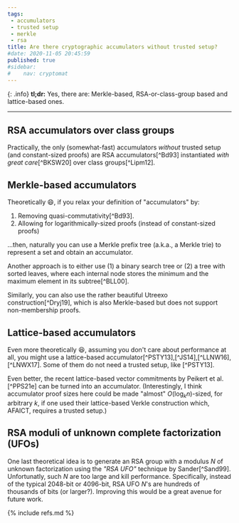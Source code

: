 ```yaml
---
tags:
 - accumulators
 - trusted setup
 - merkle
 - rsa
title: Are there cryptographic accumulators without trusted setup?
#date: 2020-11-05 20:45:59
published: true
#sidebar:
#    nav: cryptomat
---
```


{: .info}
**tl;dr:** Yes, there are: Merkle-based, RSA-or-class-group based and lattice-based ones.

<!--more-->

<p hidden>$$
\def\Adv{\mathcal{A}}
\def\Badv{\mathcal{B}}
\def\vect#1{\mathbf{#1}}
$$</p>

---

## RSA accumulators over class groups

Practically, the only (somewhat-fast) accumulators *without* trusted setup (and constant-sized proofs) are RSA accumulators[^Bd93] instantiated _with great care_[^BKSW20] over class groups[^Lipm12].

## Merkle-based accumulators

Theoretically 😄, if you relax your definition of "accumulators" by:

 1. Removing quasi-commutativity[^Bd93].
 2. Allowing for logarithmically-sized proofs (instead of constant-sized proofs)

...then, naturally you can use a Merkle prefix tree (a.k.a., a Merkle trie) to represent a set and obtain an accumulator.

Another approach is to either use (1) a binary search tree or (2) a tree with sorted leaves, where each internal node stores the minimum and the maximum element in its subtree[^BLL00].

Similarly, you can also use the rather beautiful Utreexo construction[^Dryj19], which is also Merkle-based but does not support non-membership proofs.

## Lattice-based accumulators

Even more theoretically 😆, assuming you don't care about performance at all, you might use a lattice-based accumulator[^PSTY13],[^JS14],[^LLNW16],[^LNWX17]. Some of them do not need a trusted setup, like [^PSTY13].

Even better, the recent lattice-based vector commitments by Peikert et al.[^PPS21e] can be turned into an accumulator. (Interestingly, I think accumulator proof sizes here could be made "almost" $O(\log_k{n})$-sized, for arbitrary $k$, if one used their lattice-based Verkle construction which, AFAICT, requires a trusted setup.)

## RSA moduli of unknown complete factorization (UFOs)

One last theoretical idea is to generate an RSA group with a modulus $N$ of unknown factorization using the _"RSA UFO"_ technique by Sander[^Sand99]. Unfortunatly, such $N$ are too large and kill performance.
Specifically, instead of the typical 2048-bit or 4096-bit, RSA UFO $N$'s are hundreds of thousands of bits (or larger?). Improving this would be a great avenue for future work.

{% include refs.md %}
